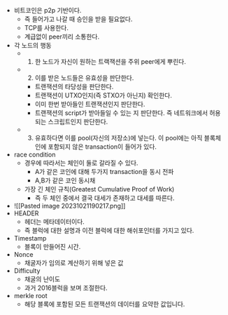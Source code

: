 * 비트코인은 p2p 기반이다.
	* 즉 들어가고 나갈 때 승인을 받을 필요없다.
	* TCP를 사용한다.
	* 계급없이 peer끼리 소통한다.
* 각 노드의 행동
	* 1. 한 노드가 자신이 원하는 트랙잭션을 주위 peer에게 뿌린다.
	* 2. 이를 받은 노드들은 유효성을 판단한다.
		* 트랜잭션의 타당성을 판단한다.
		* 트랜잭션이 UTXO인지(즉 STXO가 아닌지) 확인한다.
		* 이미 한번 받아들인 트랜잭션인지 판단한다.
		* 트랜잭션의 script가 받아들일 수 있는 지 판단한다. 즉 네트워크에서 허용되는 스크립트인지 판단한다.
	* 3. 유효하다면 이를 pool(자신의 저장소)에 넣는다. 이 pool에는 아직 블록체인에 포함되지 않은 transaction이 들어가 있다.
* race condition
	* 경우에 따라서는 체인이 둘로 갈라질 수 있다.
		* A가 같은 코인에 대해 두가지 transaction을 동시 전파
		* A,B가 같은 코인 동시채
	* 가장 긴 체인 규칙(Greatest Cumulative Proof of Work)
		* 즉 두 체인 중에서 결국 대세가 존재하고 대세를 따른다.
* ![[Pasted image 20231021190217.png]]
* HEADER
	* 헤더는 메타데이터이다.
	* 즉 블럭에 대한 설명과 이전 블럭에 대한 해쉬포인터를 가지고 있다.
* Timestamp
	* 블록이 만들어진 시간.
* Nonce
	* 채굴자가 임의로 계산하기 위해 넣은 값
* Difficulty
	* 채굴의 난이도
	* 과거 2016블럭을 보며 조절한다.
* merkle root
	* 해당 블록에 포함된 모든 트랜잭션의 데이터를 요약한 값입니다.
